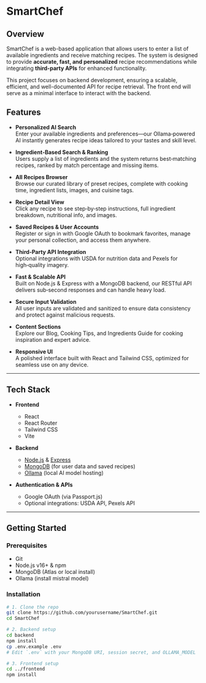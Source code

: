 #  SmartChef

##  Overview
SmartChef is a web-based application that allows users to enter a list of available ingredients and receive matching recipes. The system is designed to provide **accurate, fast, and personalized** recipe recommendations while integrating **third-party APIs** for enhanced functionality. 

This project focuses on backend development, ensuring a scalable, efficient, and well-documented API for recipe retrieval. The front end will serve as a minimal interface to interact with the backend.

## Features

- **Personalized AI Search**  
  Enter your available ingredients and preferences—our Ollama‑powered AI instantly generates recipe ideas tailored to your tastes and skill level.

- **Ingredient‑Based Search & Ranking**  
  Users supply a list of ingredients and the system returns best‑matching recipes, ranked by match percentage and missing items.

- **All Recipes Browser**  
  Browse our curated library of preset recipes, complete with cooking time, ingredient lists, images, and cuisine tags.

- **Recipe Detail View**  
  Click any recipe to see step‑by‑step instructions, full ingredient breakdown, nutritional info, and images.

- **Saved Recipes & User Accounts**  
  Register or sign in with Google OAuth to bookmark favorites, manage your personal collection, and access them anywhere.

- **Third‑Party API Integration**  
  Optional integrations with USDA for nutrition data and Pexels for high‑quality imagery.

- **Fast & Scalable API**  
  Built on Node.js & Express with a MongoDB backend, our RESTful API delivers sub‑second responses and can handle heavy load.

- **Secure Input Validation**  
  All user inputs are validated and sanitized to ensure data consistency and protect against malicious requests.

- **Content Sections**  
  Explore our Blog, Cooking Tips, and Ingredients Guide for cooking inspiration and expert advice.

- **Responsive UI**  
  A polished interface built with React and Tailwind CSS, optimized for seamless use on any device.


---

## Tech Stack

- **Frontend**  
  - React 
  - React Router  
  - Tailwind CSS  
  - Vite  

- **Backend**  
  - [Node.js](https://nodejs.org/) & [Express](https://expressjs.com/)  
  - [MongoDB](https://www.mongodb.com/) (for user data and saved recipes)  
  - [Ollama](https://ollama.com/) (local AI model hosting)  

- **Authentication & APIs**  
  - Google OAuth (via Passport.js)  
  - Optional integrations: USDA API, Pexels API  

---

## Getting Started

### Prerequisites

- Git  
- Node.js v16+ & npm  
- MongoDB (Atlas or local install)  
- Ollama (install mistral model)  

### Installation

```bash
# 1. Clone the repo
git clone https://github.com/yourusername/SmartChef.git
cd SmartChef

# 2. Backend setup
cd backend
npm install
cp .env.example .env
# Edit `.env` with your MongoDB URI, session secret, and OLLAMA_MODEL

# 3. Frontend setup
cd ../frontend
npm install
